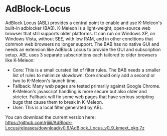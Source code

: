 # AdBlock-Locus

 AdBlock Locus (ABL) provides a central point to enable and use K-Meleon's built-in adblocker (BAB). K-Meleon is a light-weight, open-source web browser that still supports older platforms. It can run on Windows XP, on Windows Vista, without SEE, with low RAM, and in other conditions that common web browsers no longer support. The BAB has no native GUI and needs an extension like AdBlock Locus to provide the GUI and subscription setup. ABL uses 3 separate subscriptions each tailored to older browsers like K-Meleon:

* Core: This is a small curated list of filter rules. The BAB needs a smaller list of rules to minimize slowdown. Core should only add a second or two to K-Meleon's launch time.
* Fallback: Many web pages are tested primarily against Google Chrome. K-Meleon's javascript handling is more secure but also older and stricter. Fallback will fix some web pages that have serious scripting bugs that cause them to break in K-Meleon.
* User: This is a local filter generated by ABL.

You can download the current version here:
https://github.com/rjjiii/AdBlock-Locus/releases/download/v0.9/AdBlock_Locus_v0_9_kmext_pkg.7z
